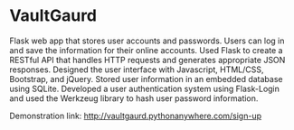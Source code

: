 # VaultGaurd
Flask web app that stores user accounts and passwords. Users can log in and save the information for their online accounts.
Used Flask to create a RESTful API that handles HTTP requests and generates appropriate JSON responses. Designed the user interface with Javascript, HTML/CSS, Bootstrap, and jQuery. Stored user information in an embedded database using SQLite. Developed a user authentication system using Flask-Login and used the Werkzeug library to hash user password information. 




Demonstration link: http://vaultgaurd.pythonanywhere.com/sign-up
